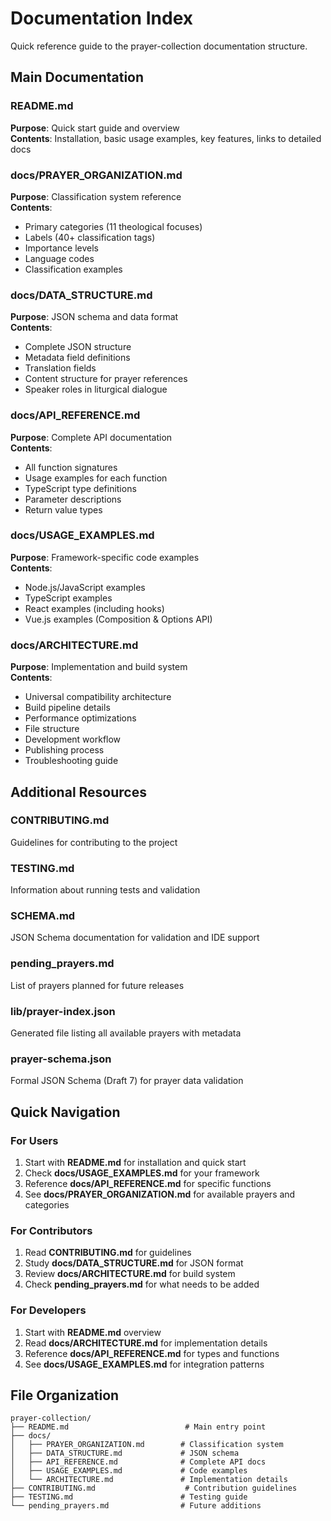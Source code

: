 # Documentation Index

Quick reference guide to the prayer-collection documentation structure.

## Main Documentation

### README.md
**Purpose**: Quick start guide and overview  
**Contents**: Installation, basic usage examples, key features, links to detailed docs

### docs/PRAYER_ORGANIZATION.md
**Purpose**: Classification system reference  
**Contents**: 
- Primary categories (11 theological focuses)
- Labels (40+ classification tags)
- Importance levels
- Language codes
- Classification examples

### docs/DATA_STRUCTURE.md
**Purpose**: JSON schema and data format  
**Contents**:
- Complete JSON structure
- Metadata field definitions
- Translation fields
- Content structure for prayer references
- Speaker roles in liturgical dialogue

### docs/API_REFERENCE.md
**Purpose**: Complete API documentation  
**Contents**:
- All function signatures
- Usage examples for each function
- TypeScript type definitions
- Parameter descriptions
- Return value types

### docs/USAGE_EXAMPLES.md
**Purpose**: Framework-specific code examples  
**Contents**:
- Node.js/JavaScript examples
- TypeScript examples
- React examples (including hooks)
- Vue.js examples (Composition & Options API)

### docs/ARCHITECTURE.md
**Purpose**: Implementation and build system  
**Contents**:
- Universal compatibility architecture
- Build pipeline details
- Performance optimizations
- File structure
- Development workflow
- Publishing process
- Troubleshooting guide

## Additional Resources

### CONTRIBUTING.md
Guidelines for contributing to the project

### TESTING.md
Information about running tests and validation

### SCHEMA.md
JSON Schema documentation for validation and IDE support

### pending_prayers.md
List of prayers planned for future releases

### lib/prayer-index.json
Generated file listing all available prayers with metadata

### prayer-schema.json
Formal JSON Schema (Draft 7) for prayer data validation

## Quick Navigation

### For Users
1. Start with **README.md** for installation and quick start
2. Check **docs/USAGE_EXAMPLES.md** for your framework
3. Reference **docs/API_REFERENCE.md** for specific functions
4. See **docs/PRAYER_ORGANIZATION.md** for available prayers and categories

### For Contributors
1. Read **CONTRIBUTING.md** for guidelines
2. Study **docs/DATA_STRUCTURE.md** for JSON format
3. Review **docs/ARCHITECTURE.md** for build system
4. Check **pending_prayers.md** for what needs to be added

### For Developers
1. Start with **README.md** overview
2. Read **docs/ARCHITECTURE.md** for implementation details
3. Reference **docs/API_REFERENCE.md** for types and functions
4. See **docs/USAGE_EXAMPLES.md** for integration patterns

## File Organization

```
prayer-collection/
├── README.md                          # Main entry point
├── docs/
│   ├── PRAYER_ORGANIZATION.md        # Classification system
│   ├── DATA_STRUCTURE.md             # JSON schema
│   ├── API_REFERENCE.md              # Complete API docs
│   ├── USAGE_EXAMPLES.md             # Code examples
│   └── ARCHITECTURE.md               # Implementation details
├── CONTRIBUTING.md                    # Contribution guidelines
├── TESTING.md                        # Testing guide
└── pending_prayers.md                # Future additions
```
